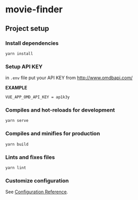 # movie-finder

## Project setup

### Install dependencies
```
yarn install
```

### Setup API KEY
in `.env` file put your API KEY from http://www.omdbapi.com/

**EXAMPLE**

 `VUE_APP_OMD_API_KEY = ap1k3y`

 

### Compiles and hot-reloads for development
```
yarn serve
```

### Compiles and minifies for production
```
yarn build
```

### Lints and fixes files
```
yarn lint
```

### Customize configuration
See [Configuration Reference](https://cli.vuejs.org/config/).
